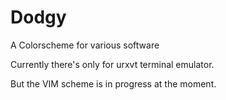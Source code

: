 Dodgy
=====

A Colorscheme for various software

Currently there's only for urxvt terminal emulator.

But the VIM scheme is in progress at the moment. 
